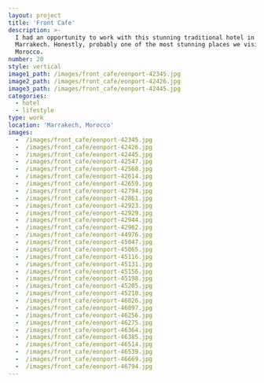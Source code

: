 ```yaml
---
layout: project
title: 'Front Cafe'
description: >-
  I had an opportunity to work with this stunning traditional hotel in
  Marrakech. Honestly, probably one of the most stunning places we visited in
  Morocco.
number: 20
style: vertical
image1_path: /images/front_cafe/eonport-42345.jpg
image2_path: /images/front_cafe/eonport-42426.jpg
image3_path: /images/front_cafe/eonport-42445.jpg
categories:
  - hotel
  - lifestyle
type: work
location: 'Marrakech, Morocco'
images:
  -  /images/front_cafe/eonport-42345.jpg
  -  /images/front_cafe/eonport-42426.jpg
  -  /images/front_cafe/eonport-42445.jpg
  -  /images/front_cafe/eonport-42547.jpg
  -  /images/front_cafe/eonport-42568.jpg
  -  /images/front_cafe/eonport-42614.jpg
  -  /images/front_cafe/eonport-42659.jpg
  -  /images/front_cafe/eonport-42794.jpg
  -  /images/front_cafe/eonport-42861.jpg
  -  /images/front_cafe/eonport-42923.jpg
  -  /images/front_cafe/eonport-42929.jpg
  -  /images/front_cafe/eonport-42944.jpg
  -  /images/front_cafe/eonport-42962.jpg
  -  /images/front_cafe/eonport-44976.jpg
  -  /images/front_cafe/eonport-45047.jpg
  -  /images/front_cafe/eonport-45065.jpg
  -  /images/front_cafe/eonport-45116.jpg
  -  /images/front_cafe/eonport-45131.jpg
  -  /images/front_cafe/eonport-45156.jpg
  -  /images/front_cafe/eonport-45198.jpg
  -  /images/front_cafe/eonport-45205.jpg
  -  /images/front_cafe/eonport-45210.jpg
  -  /images/front_cafe/eonport-46026.jpg
  -  /images/front_cafe/eonport-46097.jpg
  -  /images/front_cafe/eonport-46256.jpg
  -  /images/front_cafe/eonport-46275.jpg
  -  /images/front_cafe/eonport-46364.jpg
  -  /images/front_cafe/eonport-46385.jpg
  -  /images/front_cafe/eonport-46514.jpg
  -  /images/front_cafe/eonport-46539.jpg
  -  /images/front_cafe/eonport-46669.jpg
  -  /images/front_cafe/eonport-46794.jpg
---
```

